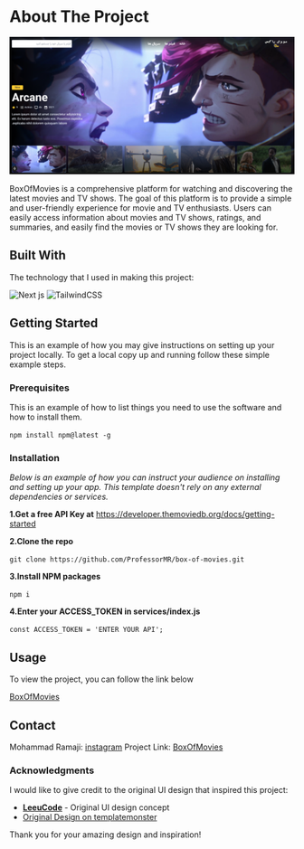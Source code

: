 # About The Project

![box-of-movies](./public/images/desktop-preview.png)

BoxOfMovies is a comprehensive platform for watching and discovering the latest movies and TV shows. The goal of this platform is to provide a simple and user-friendly experience for movie and TV enthusiasts. Users can easily access information about movies and TV shows, ratings, and summaries, and easily find the movies or TV shows they are looking for.

## Built With

The technology that I used in making this project:

![Next js](https://img.shields.io/badge/next.js-000000?style=for-the-badge&logo=nextdotjs&logoColor=white)
![TailwindCSS](https://img.shields.io/badge/tailwindcss-%2338B2AC.svg?style=for-the-badge&logo=tailwind-css&logoColor=white)

## Getting Started

This is an example of how you may give instructions on setting up your project locally. To get a local copy up and running follow these simple example steps.

### Prerequisites

This is an example of how to list things you need to use the software and how to install them.

`npm install npm@latest -g`

### Installation

_Below is an example of how you can instruct your audience on installing and setting up your app. This template doesn't rely on any external dependencies or services._

**1.Get a free API Key at** https://developer.themoviedb.org/docs/getting-started

**2.Clone the repo**

`git clone https://github.com/ProfessorMR/box-of-movies.git`

**3.Install NPM packages**

`npm i`

**4.Enter your ACCESS_TOKEN in services/index.js**

`const ACCESS_TOKEN = 'ENTER YOUR API';`

## Usage

To view the project, you can follow the link below

[BoxOfMovies](https://google.com)

## Contact

Mohammad Ramaji: [instagram](https://instagram.com/mohammad._.rmj)
Project Link: [BoxOfMovies](https://github.com/ProfessorMR/box-of-movies.git)

### Acknowledgments

I would like to give credit to the original UI design that inspired this project:

- **[LeeuCode](https://github.com/LeeuCode/)** - Original UI design concept  
- [Original Design on templatemonster](https://www.templatemonster.com/website-templates/gammra-movies-amp-tv-series-bootstrap-template-436098.html)

Thank you for your amazing design and inspiration!
